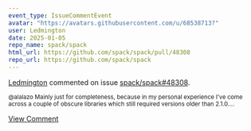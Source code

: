 ```yaml
---
event_type: IssueCommentEvent
avatar: "https://avatars.githubusercontent.com/u/68538713?"
user: Ledmington
date: 2025-01-05
repo_name: spack/spack
html_url: https://github.com/spack/spack/pull/48308
repo_url: https://github.com/spack/spack
---
```


<a href='https://github.com/Ledmington' target='_blank'>Ledmington</a> commented on issue <a href='https://github.com/spack/spack/pull/48308' target='_blank'>spack/spack#48308</a>.

<small>@alalazo Mainly just for completeness, because in my personal experience I've come across a couple of obscure libraries which still required versions older than 2.1.0....</small>

<a href='https://github.com/spack/spack/pull/48308' target='_blank'>View Comment</a>